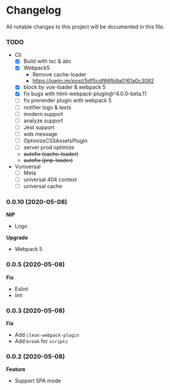 
# Changelog
All notable changes to this project will be documented in this file.

### TODO

- Cli
  - [x] Build with tsc & abc
  - [x] Webpack5
      - Remove cache-loader
      - https://juejin.im/post/5df5cdf66fb9a0161a0c3092
  - [x] block by vue-loader & webpack 5
  - [x] fix bugs with html-webpack-plugin@^4.0.0-beta.11
  - [ ] fix prerender plugin with webpack 5
  - [ ] notifier logo & texts
  - [ ] modern support
  - [ ] analyze support
  - [ ] Jest support
  - [ ] wds message
  - [ ] OptimizeCSSAssetsPlugin
  - [ ] server prod optimize
  - ~~autofix (cache-loader)~~
  - ~~autofix (pnp-loader)~~
- Vuniversal
  - [ ] Meta
  - [ ] universal 404 context
  - [ ] universal cache

### 0.0.10 (2020-05-08)

**NIP**
- Logo

**Upgrade**
- Webpack 5

### 0.0.5 (2020-05-08)

**Fix**
- Eslint
- lint

### 0.0.3 (2020-05-08)

**Fix**
- Add `clean-webpack-plugin`
- Add `break` for `scripts`

### 0.0.2 (2020-05-08)

**Feature**
- Support SPA mode
